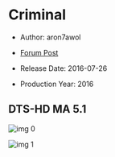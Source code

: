 # Criminal

* Author: aron7awol

* [Forum Post](https://www.avsforum.com/threads/bass-eq-for-filtered-movies.2995212/post-56747528)

* Release Date: 2016-07-26
* Production Year: 2016

## DTS-HD MA 5.1

![img 0](https://i.imgur.com/MQrR70g.jpg)

![img 1](https://i.imgur.com/iXYvK0Q.jpg)


